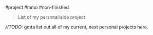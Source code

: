 #project #mmo #non-finished 
> List of my personal/side project

*//TODO:*  gotta list out all of my current, next personal projects here.
